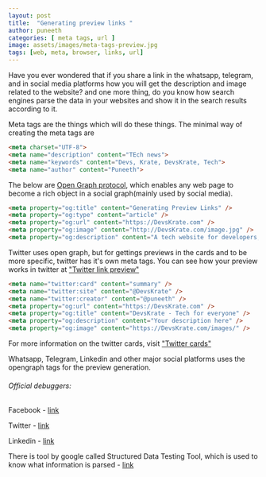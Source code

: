```yaml
---
layout: post
title:  "Generating preview links " 
author: puneeth
categories: [ meta tags, url ]
image: assets/images/meta-tags-preview.jpg
tags: [web, meta, browser, links, url]
---
```


Have you ever wondered that if you share a link in the whatsapp, telegram, and in social media platforms how you will get the description and image related to the website? and one more thing, do you know how search engines parse the data in your websites and show it in the search results according to it.

Meta tags are the things which will do these things. 
The minimal way of creating the meta tags are
``` html
<meta charset="UTF-8">
<meta name="description" content="TEch news">
<meta name="keywords" content="Devs, Krate, DevsKrate, Tech">
<meta name="author" content="Puneeth">
```

The below are [Open Graph protocol](https://ogp.me/), which enables any web page to become a rich object in a social graph(mainly used by social media).
``` html
<meta property="og:title" content="Generating Preview Links" />
<meta property="og:type" content="article" />
<meta property="og:url" content="https://DevsKrate.com" />
<meta property="og:image" content="http://DevsKrate.com/image.jpg" />
<meta property="og:description" content="A tech website for developers, where you get everything about tech" /> 
```

Twitter uses open graph, but for gettings previews in the cards and to be more specific, twitter has it's own meta tags. You can see how your preview works in twitter at ["Twitter link preview"](https://cards-dev.twitter.com/validator)
```html
<meta name="twitter:card" content="summary" />
<meta name="twitter:site" content="@DevsKrate" />
<meta name="twitter:creator" content="@puneeth" />
<meta property="og:url" content="https://DevsKrate.com" />
<meta property="og:title" content="DevsKrate - Tech for everyone" />
<meta property="og:description" content="Your description here" />
<meta property="og:image" content="https://DevsKrate.com/images/" />
```
For more information on the twitter cards, visit ["Twitter cards"](https://developer.twitter.com/en/docs/tweets/optimize-with-cards/guides/getting-started)

Whatsapp, Telegram, Linkedin and other major social platforms uses the opengraph tags for the preview generation.


###### Official debuggers:

Facebook - [link](https://developers.facebook.com/tools/debug/)

Twitter  - [link](https://cards-dev.twitter.com/validator)

Linkedin - [link](https://www.linkedin.com/post-inspector/inspect/)

There is tool by google called Structured Data Testing Tool, which is used to know what information is parsed - [link](https://search.google.com/structured-data/testing-tool/)